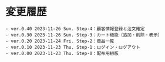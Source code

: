 # 変更履歴

	- ver.0.40 2023-11-26 Sun. Step-4：顧客情報登録と注文確定
	- ver.0.30 2023-11-26 Sun. Step-3：カート機能（追加・削除・表示）
	- ver.0.20 2023-11-24 Fri. Step-2：商品一覧
	- ver.0.10 2023-11-23 Thu. Step-1：ログイン・ログアウト
	- ver.0.00 2023-11-23 Thu. Step-0：配布用初版
